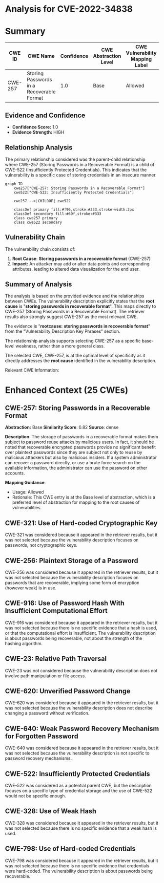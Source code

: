 # Analysis for CVE-2022-34838

# Summary
| CWE ID | CWE Name | Confidence | CWE Abstraction Level | CWE Vulnerability Mapping Label | CWE-Vulnerability Mapping Notes |
|---|---|---|---|---|---|
| CWE-257 | Storing Passwords in a Recoverable Format | 1.0 | Base | Allowed | Primary CWE |

## Evidence and Confidence

*   **Confidence Score:** 1.0
*   **Evidence Strength:** HIGH

## Relationship Analysis
The primary relationship considered was the parent-child relationship where CWE-257 (Storing Passwords in a Recoverable Format) is a child of CWE-522 (Insufficiently Protected Credentials). This indicates that the vulnerability is a specific case of storing credentials in an insecure manner.

```mermaid
graph TD
    cwe257["CWE-257: Storing Passwords in a Recoverable Format"]
    cwe522["CWE-522: Insufficiently Protected Credentials"]
    
    cwe257 -->|CHILDOF| cwe522
    
    classDef primary fill:#f96,stroke:#333,stroke-width:2px
    classDef secondary fill:#69f,stroke:#333
    class cwe257 primary
    class cwe522 secondary
```

## Vulnerability Chain
The vulnerability chain consists of:
1.  **Root Cause:** **Storing passwords in a recoverable format** (CWE-257)
2.  **Impact:** An attacker may add or alter data points and corresponding attributes, leading to altered data visualization for the end user.

## Summary of Analysis
The analysis is based on the provided evidence and the relationships between CWEs. The vulnerability description explicitly states that the **root cause** is "**storing passwords in recoverable format**". This maps directly to CWE-257 (Storing Passwords in a Recoverable Format). The retriever results also strongly suggest CWE-257 as the most relevant CWE.

The evidence is "**rootcause:** **storing passwords in recoverable format**" from the "Vulnerability Description Key Phrases" section.

The relationship analysis supports selecting CWE-257 as a specific base-level weakness, rather than a more general class.

The selected CWE, CWE-257, is at the optimal level of specificity as it directly addresses the **root cause** identified in the vulnerability description.

Relevant CWE Information:

# Enhanced Context (25 CWEs)

## CWE-257: Storing Passwords in a Recoverable Format
**Abstraction:** Base
**Similarity Score**: 0.82
**Source**: dense

**Description**:
The storage of passwords in a recoverable format makes them subject to password reuse attacks by malicious users. In fact, it should be noted that recoverable encrypted passwords provide no significant benefit over plaintext passwords since they are subject not only to reuse by malicious attackers but also by malicious insiders. If a system administrator can recover a password directly, or use a brute force search on the available information, the administrator can use the password on other accounts.

**Mapping Guidance**:
- Usage: Allowed
- Rationale: This CWE entry is at the Base level of abstraction, which is a preferred level of abstraction for mapping to the root causes of vulnerabilities.

## CWE-321: Use of Hard-coded Cryptographic Key
CWE-321 was considered because it appeared in the retriever results, but it was not selected because the vulnerability description focuses on passwords, not cryptographic keys.

## CWE-256: Plaintext Storage of a Password
CWE-256 was considered because it appeared in the retriever results, but it was not selected because the vulnerability description focuses on passwords that are recoverable, implying some form of encryption (however weak) is in use.

## CWE-916: Use of Password Hash With Insufficient Computational Effort
CWE-916 was considered because it appeared in the retriever results, but it was not selected because there is no specific evidence that a hash is used, or that the computational effort is insufficient. The vulnerability description is about passwords being recoverable, not about the strength of the hashing algorithm.

## CWE-23: Relative Path Traversal
CWE-23 was not considered because the vulnerability description does not involve path manipulation or file access.

## CWE-620: Unverified Password Change
CWE-620 was considered because it appeared in the retriever results, but it was not selected because the vulnerability description does not describe changing a password without verification.

## CWE-640: Weak Password Recovery Mechanism for Forgotten Password
CWE-640 was considered because it appeared in the retriever results, but it was not selected because the vulnerability description is not specific to password recovery mechanisms.

## CWE-522: Insufficiently Protected Credentials
CWE-522 was considered as a potential parent CWE, but the description focuses on a specific type of credential storage and the use of CWE-522 would not be specific enough.

## CWE-328: Use of Weak Hash
CWE-328 was considered because it appeared in the retriever results, but it was not selected because there is no specific evidence that a weak hash is used.

## CWE-798: Use of Hard-coded Credentials
CWE-798 was considered because it appeared in the retriever results, but it was not selected because there is no specific evidence that credentials were hard-coded. The vulnerability description is about passwords being recoverable.